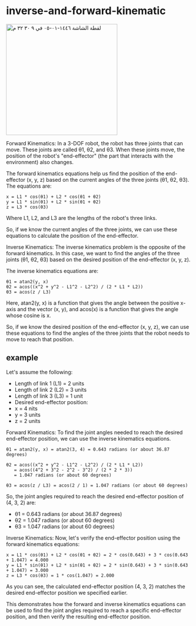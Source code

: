 # inverse-and-forward-kinematic

<img width="302" alt="‏لقطة الشاشة ١٤٤٦-٠١-٠٥ في ٩ ٣٠ ٣٢ م" src="https://github.com/ijana7/inverse-and-forward-kinematic-/assets/173642526/9f648fe4-128d-46a6-bc75-8b0d8eb1711f">

Forward Kinematics:
In a 3-DOF robot, the robot has three joints that can move. These joints are called θ1, θ2, and θ3. When these joints move, the position of the robot's "end-effector" (the part that interacts with the environment) also changes.

The forward kinematics equations help us find the position of the end-effector (x, y, z) based on the current angles of the three joints (θ1, θ2, θ3). The equations are:

```
x = L1 * cos(θ1) + L2 * cos(θ1 + θ2)
y = L1 * sin(θ1) + L2 * sin(θ1 + θ2)
z = L3 * cos(θ3)
```

Where L1, L2, and L3 are the lengths of the robot's three links.

So, if we know the current angles of the three joints, we can use these equations to calculate the position of the end-effector.

Inverse Kinematics:
The inverse kinematics problem is the opposite of the forward kinematics. In this case, we want to find the angles of the three joints (θ1, θ2, θ3) based on the desired position of the end-effector (x, y, z).

The inverse kinematics equations are:

```
θ1 = atan2(y, x)
θ2 = acos((x^2 + y^2 - L1^2 - L2^2) / (2 * L1 * L2))
θ3 = acos(z / L3)
```

Here, atan2(y, x) is a function that gives the angle between the positive x-axis and the vector (x, y), and acos(x) is a function that gives the angle whose cosine is x.

So, if we know the desired position of the end-effector (x, y, z), we can use these equations to find the angles of the three joints that the robot needs to move to reach that position.

## example

Let's assume the following:
- Length of link 1 (L1) = 2 units
- Length of link 2 (L2) = 3 units 
- Length of link 3 (L3) = 1 unit
- Desired end-effector position:
-  x = 4 nits
-  y = 3 units
-  z = 2 units

Forward Kinematics:
To find the joint angles needed to reach the desired end-effector position, we can use the inverse kinematics equations.

```
θ1 = atan2(y, x) = atan2(3, 4) = 0.643 radians (or about 36.87 degrees)

θ2 = acos((x^2 + y^2 - L1^2 - L2^2) / (2 * L1 * L2)) 
   = acos((4^2 + 3^2 - 2^2 - 3^2) / (2 * 2 * 3))
   = 1.047 radians (or about 60 degrees)

θ3 = acos(z / L3) = acos(2 / 1) = 1.047 radians (or about 60 degrees)
```

So, the joint angles required to reach the desired end-effector position of (4, 3, 2) are:
- θ1 = 0.643 radians (or about 36.87 degrees)
- θ2 = 1.047 radians (or about 60 degrees) 
- θ3 = 1.047 radians (or about 60 degrees)

Inverse Kinematics:
Now, let's verify the end-effector position using the forward kinematics equations:

```
x = L1 * cos(θ1) + L2 * cos(θ1 + θ2) = 2 * cos(0.643) + 3 * cos(0.643 + 1.047) = 4.000
y = L1 * sin(θ1) + L2 * sin(θ1 + θ2) = 2 * sin(0.643) + 3 * sin(0.643 + 1.047) = 3.000
z = L3 * cos(θ3) = 1 * cos(1.047) = 2.000
```

As you can see, the calculated end-effector position (4, 3, 2) matches the desired end-effector position we specified earlier.

This demonstrates how the forward and inverse kinematics equations can be used to find the joint angles required to reach a specific end-effector position, and then verify the resulting end-effector position.
